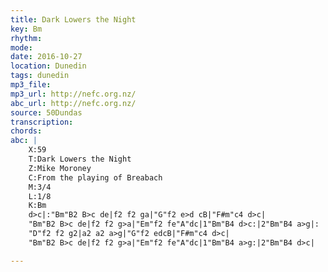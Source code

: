 ```yaml
---
title: Dark Lowers the Night
key: Bm
rhythm: 
mode:
date: 2016-10-27
location: Dunedin
tags: dunedin
mp3_file:
mp3_url: http://nefc.org.nz/
abc_url: http://nefc.org.nz/
source: 50Dundas
transcription:
chords: 
abc: |
    X:59
    T:Dark Lowers the Night
    Z:Mike Moroney
    C:From the playing of Breabach
    M:3/4
    L:1/8
    K:Bm
    d>c|:"Bm"B2 B>c de|f2 f2 ga|"G"f2 e>d cB|"F#m"c4 d>c|
    "Bm"B2 B>c de|f2 f2 g>a|"Em"f2 fe"A"dc|1"Bm"B4 d>c:|2"Bm"B4 a>g|:
    "D"f2 f2 g2|a2 a2 a>g|"G"f2 edcB|"F#m"c4 d>c|
    "Bm"B2 B>c de|f2 f2 g>a|"Em"f2 fe"A"dc|1"Bm"B4 a>g:|2"Bm"B4 d>c|

---
```

